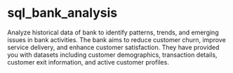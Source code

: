 # sql_bank_analysis
Analyze historical data of bank to identify patterns, trends, and emerging issues in bank activities.
The bank aims to reduce customer churn, improve service delivery, and enhance customer satisfaction. They have provided you with datasets including customer demographics, transaction details, customer exit information, and active customer profiles.

